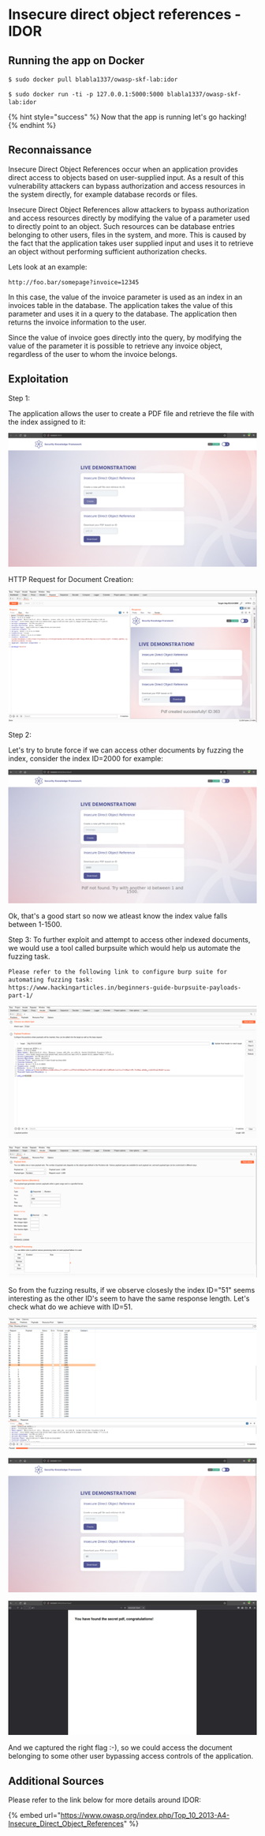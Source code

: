 # Insecure direct object references - IDOR

## Running the app on Docker

```
$ sudo docker pull blabla1337/owasp-skf-lab:idor
```

```
$ sudo docker run -ti -p 127.0.0.1:5000:5000 blabla1337/owasp-skf-lab:idor
```

{% hint style="success" %}
Now that the app is running let's go hacking!
{% endhint %}

## Reconnaissance

Insecure Direct Object References occur when an application provides direct access to objects based on user-supplied input. As a result of this vulnerability attackers can bypass authorization and access resources in the system directly, for example database records or files.

Insecure Direct Object References allow attackers to bypass authorization and access resources directly by modifying the value of a parameter used to directly point to an object. Such resources can be database entries belonging to other users, files in the system, and more. This is caused by the fact that the application takes user supplied input and uses it to retrieve an object without performing sufficient authorization checks.

Lets look at an example:

```
http://foo.bar/somepage?invoice=12345
```

In this case, the value of the invoice parameter is used as an index in an invoices table in the database. The application takes the value of this parameter and uses it in a query to the database. The application then returns the invoice information to the user.

Since the value of invoice goes directly into the query, by modifying the value of the parameter it is possible to retrieve any invoice object, regardless of the user to whom the invoice belongs.

## Exploitation

Step 1:

The application allows the user to create a PDF file and retrieve the file with the index assigned to it:

![](../../.gitbook/assets/python/IDOR/1.png)

HTTP Request for Document Creation:

![](../../.gitbook/assets/python/IDOR/2.png)

Step 2:

Let's try to brute force if we can access other documents by fuzzing the index, consider the index ID=2000 for example:

![](../../.gitbook/assets/python/IDOR/3.png)

Ok, that's a good start so now we atleast know the index value falls between 1-1500.

Step 3: To further exploit and attempt to access other indexed documents, we would use a tool called burpsuite which would help us automate the fuzzing task.

```
Please refer to the following link to configure burp suite for automating fuzzing task:
https://www.hackingarticles.in/beginners-guide-burpsuite-payloads-part-1/
```

![](../../.gitbook/assets/python/IDOR/4.png)

![](../../.gitbook/assets/python/IDOR/5.png)

So from the fuzzing results, if we observe closesly the index ID="51" seems interesting as the other ID's seem to have the same response length. Let's check what do we achieve with ID=51.

![](../../.gitbook/assets/python/IDOR/6.png)

![](../../.gitbook/assets/python/IDOR/7.png)

![](../../.gitbook/assets/python/IDOR/8.png)

And we captured the right flag :-), so we could access the document belonging to some other user bypassing access controls of the application.

## Additional Sources

Please refer to the link below for more details around IDOR:

{% embed url="https://www.owasp.org/index.php/Top_10_2013-A4-Insecure_Direct_Object_References" %}
